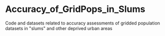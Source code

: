 # Accuracy_of_GridPops_in_Slums
Code and datasets related to accuracy assessments of gridded population datasets in "slums" and other deprived urban areas
